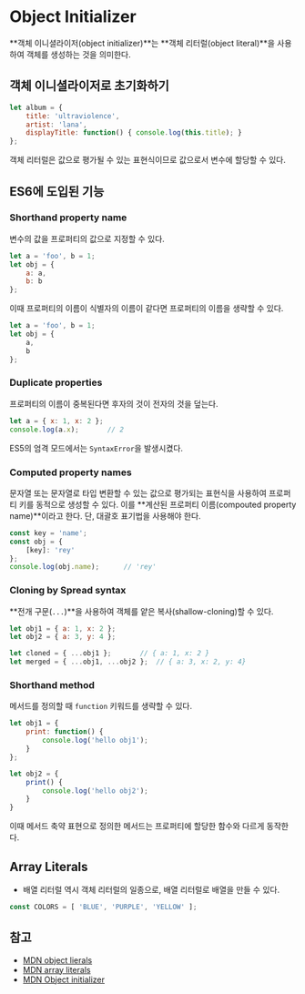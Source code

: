 # Object Initializer

**객체 이니셜라이저(object initializer)**는 **객체 리터럴(object literal)**을 사용하여 객체를 생성하는 것을 의미한다.



## 객체 이니셜라이저로 초기화하기

```js
let album = {
    title: 'ultraviolence',
    artist: 'lana',
    displayTitle: function() { console.log(this.title); }
};
```

객체 리터럴은 값으로 평가될 수 있는 표현식이므로 값으로서 변수에 할당할 수 있다.



## ES6에 도입된 기능

### Shorthand property name

변수의 값을 프로퍼티의 값으로 지정할 수 있다.

```js
let a = 'foo', b = 1;
let obj = {
    a: a,
    b: b
};
```

이때 프로퍼티의 이름이 식별자의 이름이 같다면 프로퍼티의 이름을 생략할 수 있다.

```js
let a = 'foo', b = 1;
let obj = {
    a,
    b
};
```



### Duplicate properties

프로퍼티의 이름이 중복된다면 후자의 것이 전자의 것을 덮는다.

```js
let a = { x: 1, x: 2 };
console.log(a.x);		// 2
```

ES5의 엄격 모드에서는 `SyntaxError`을 발생시켰다.



### Computed property names

문자열 또는 문자열로 타입 변환할 수 있는 값으로 평가되는 표현식을 사용하여 프로퍼티 키를 동적으로 생성할 수 있다. 이를 **계산된 프로퍼티 이름(compouted property name)**이라고 한다. 단, 대괄호 표기법을 사용해야 한다.

```js
const key = 'name';
const obj = {
    [key]: 'rey'
};
console.log(obj.name);		// 'rey'
```



### Cloning by Spread syntax

**전개 구문(`...`)**을 사용하여 객체를 얕은 복사(shallow-cloning)할 수 있다.

```js
let obj1 = { a: 1, x: 2 };
let obj2 = { a: 3, y: 4 };

let cloned = { ...obj1 };		// { a: 1, x: 2 }
let merged = { ...obj1, ...obj2 };	// { a: 3, x: 2, y: 4}
```



### Shorthand method

메서드를 정의할 때 `function` 키워드를 생략할 수 있다.

```js
let obj1 = {
    print: function() {
        console.log('hello obj1');
    }
};

let obj2 = {
    print() {
        console.log('hello obj2');
    }
}
```

이때 메서드 축약 표현으로 정의한 메서드는 프로퍼티에 할당한 함수와 다르게 동작한다.



## Array Literals

- 배열 리터럴 역시 객체 리터럴의 일종으로, 배열 리터럴로 배열을 만들 수 있다.

```js
const COLORS = [ 'BLUE', 'PURPLE', 'YELLOW' ];
```



## 참고

- [MDN object lierals](https://developer.mozilla.org/en-US/docs/Web/JavaScript/Guide/Grammar_and_types#object_literals)
- [MDN array literals](https://developer.mozilla.org/en-US/docs/Web/JavaScript/Guide/Grammar_and_types#array_literals)
- [MDN Object initializer](https://developer.mozilla.org/en-US/docs/Web/JavaScript/Reference/Operators/Object_initializer)

